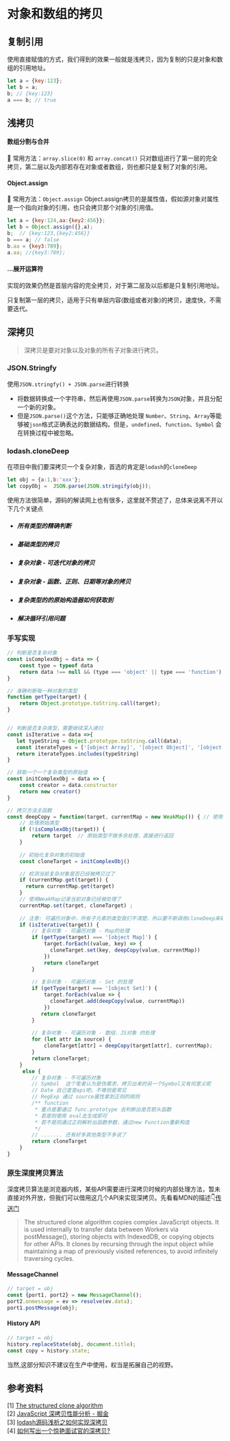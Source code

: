 # 对象和数组的拷贝

## 复制引用
使用直接赋值的方式，我们得到的效果一般就是浅拷贝，因为复制的只是对象和数组的引用地址。
```js
let a = {key:123};
let b = a;
b; // {key:123}
a === b; // true
```

## 浅拷贝

#### 数组分割与合并
💎 常用方法：`array.slice(0)` 和 `array.concat()`
只对数组进行了第一层的完全拷贝，第二层以及内部若存在对象或者数组，则也都只是复制了对象的引用。

#### Object.assign
💎 常用方法：`Object.assign`
Object.assign拷贝的是属性值，假如源对象对属性是一个指向对象的引用，也只会拷贝那个对象的引用值。
```js
let a = {key:124,aa:{key2:456}};
let b = Object.assign({},a);
b;  // {key:123,{key2:456}}
b === a; // false
b.aa = {key3:789};
a.aa; //{key3:789};
```

#### ...展开运算符
实现的效果仍然是首层内容的完全拷贝，对于第二层及以后都是只复制引用地址。

只复制第一层的拷贝，适用于只有单层内容(数组或者对象)的拷贝，速度快，不需要迭代。


## 深拷贝
> 深拷贝是要对对象以及对象的所有子对象进行拷贝。

###  JSON.Stringfy
使用`JSON.stringfy() + JSON.parse`进行转换
* 将数据转换成一个字符串，然后再使用`JSON.parse`转换为`JSON`对象，并且分配一个新的对象。  
* 但是`JSON.parse()`这个方法，只能够正确地处理 `Number`、`String`、`Array`等能够被`json`格式正确表达的数据结构。但是，`undefined`、`function`、`Symbol` 会在转换过程中被忽略。


### lodash.cloneDeep
在项目中我们要深拷贝一个复杂对象，首选的肯定是`lodash`的`cloneDeep`
 
```js
let obj = {a:1,b:'xxx'};
let copyObj =  JSON.parse(JSON.stringify(obj));
```
 
 使用方法很简单，源码的解读网上也有很多，这里就不赘述了，总体来说离不开以下几个关键点
 * ##### 所有类型的精确判断
 * ##### 基础类型的拷贝
 * ##### 复杂对象 - 可迭代对象的拷贝
 * ##### 复杂对象 - 函数、正则、日期等对象的拷贝
 * ##### 复杂类型的的原始构造器如何获取到
 * ##### 解决循环引用问题

### 手写实现
```js
// 判断是否复杂对象
const isComplexObj = data => {
    const type = typeof data
    return data !== null && (type === 'object' || type === 'function')
}

// 准确判断每一种对象的类型
function getType(target) {
    return Object.prototype.toString.call(target);
}


// 判断是否复杂类型，需要继续深入递归
const isIterative = data =>{
   let typeString = Object.prototype.toString.call(data);
   const iterateTypes = ['[object Array]', '[object Object]', '[object Map]', '[object Set]']
   return iterateTypes.includes(typeString)
}

// 获取一个一个复杂类型的原始值
const initComplexObj = data => {
    const creator = data.constructor
    return new creator() 
}

// 拷贝方法主函数
const deepCopy = function(target, currentMap = new WeakMap()) { // 使用WeakMap,使得currentMap与其内部属性是一个弱用关系，占用的内存不需要手动去释放
    // 处理原始类型
    if (!isComplexObj(target)) {
        return target  // 原始类型不做多余处理，直接进行返回
    }
 
    // 初始化复杂对象的初始值
    const cloneTarget = initComplexObj()

    // 检测当前复杂对象是否已经被拷贝过了
    if (currentMap.get(target)) {
      return currentMap.get(target)
    }
    // 使用WeakMap记录当前对象已经被处理了
    currentMap.set(target, cloneTarget) ;
 
    // 注意: 可遍历对象中，所有子元素的类型我们不清楚，所以要不断调用cloneDeep来确定，这里就触发了递归的点
    if (isIterative(target)) {
        // 复杂对象 - 可遍历对象 - Map的处理
        if (getType(target) === '[object Map]') {
            target.forEach((value, key) => {
              cloneTarget.set(key, deepCopy(value, currentMap))
            })
            return cloneTarget
        }
      
        // 复杂对象 - 可遍历对象 - Set 的处理
        if (getType(target) === '[object Set]') {
            target.forEach(value => {
              cloneTarget.add(deepCopy(value, currentMap))
            })
           return cloneTarget
        }   
    
        // 复杂对象 - 可遍历对象 - 数组、JS对象 的处理
        for (let attr in source) {
            cloneTarget[attr] = deepCopy(target[attr], currentMap); 
        }
        return cloneTarget;
    }
     else {
        // 复杂对象 - 不可遍历对象
        // Symbol  这个笔者认为是伪需求，拷贝出来的另一个Symbol又有何意义呢
        // Date 自己查查api吧，不难但是常见
        // RegExp 通过 source属性拿到正则的规则
        /** function  
         * 重点是要通过 func.prototype 去判断出是否箭头函数
         * 若是则使用 eval去生成即可
         * 若不是则通过正则解析出函数参数，通过new Function重新构造
         */
        // ....... 还有好多其他类型不多说了
        return cloneTarget
    }
}

```

### 原生深度拷贝算法

深度拷贝算法是浏览器内核，某些API需要进行深拷贝时候的内部处理方法，暂未直接对外开放，但我们可以借用这几个API来实现深拷贝。先看看MDN的描述👇[传送门](https://developer.mozilla.org/en-US/docs/Web/API/Web_Workers_API/Structured_clone_algorithm#Supported_types)

> The structured clone algorithm copies complex JavaScript objects. It is used internally to transfer data between Workers via postMessage(), storing objects with IndexedDB, or copying objects for other APIs. It clones by recursing through the input object while maintaining a map of previously visited references, to avoid infinitely traversing cycles.


#### MessageChannel
```js
// target = obj
const {port1, port2} = new MessageChannel();
port2.onmessage = ev => resolve(ev.data);
port1.postMessage(obj);
```

#### History API
```js
// target = obj
history.replaceState(obj, document.title);
const copy = history.state;
```

当然,这部分知识不建议在生产中使用，权当是拓展自己的视野。

## 参考资料
[1] [The structured clone algorithm](https://developer.mozilla.org/en-US/docs/Web/API/Web_Workers_API/Structured_clone_algorithm#Supported_types)     
[2] [JavaScript 深拷贝性能分析 - 掘金](http://t.cn/Rucl0qE)          
[3] [lodash源码浅析之如何实现深拷贝](https://juejin.im/post/5e7378656fb9a07cb3460948)      
[4] [如何写出一个惊艳面试官的深拷贝?](https://juejin.im/post/5d6aa4f96fb9a06b112ad5b1#heading-6)
